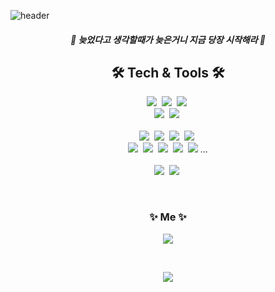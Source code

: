 ![header](https://capsule-render.vercel.app/api?type=soft&color=auto&height=150&section=header&text=KihunKim&fontSize=70&animation=twinkling)

<h5 align="center">📌 늦었다고 생각할때가 늦은거니 지금 당장 시작해라 📌</h3>

<h2 align="center">🛠 Tech & Tools 🛠</h2>

<p align="center">
  <img src="https://img.shields.io/badge/Kotlin-0095D5?style=flat-square&logo=Kotlin&logoColor=white"/></a>&nbsp 
  <img src="https://img.shields.io/badge/Java-007396?style=flat-square&logo=Java&logoColor=white"/></a>&nbsp 
  <img src="https://img.shields.io/badge/Swift-FA7343?style=flat-square&logo=Swift&logoColor=white"/></a>&nbsp 
  <br>
  <img src="https://img.shields.io/badge/Android Studio-3DDC84?style=flat-square&logo=Android&logoColor=white"/></a>&nbsp 
  <img src="https://img.shields.io/badge/Xcode-1575F9?style=flat-square&logo=Swift&logoColor=white"/></a>&nbsp 
  <br>
  <br>
  <img src="https://img.shields.io/badge/Github-181717?style=flat-square&logo=Github&logoColor=white"/></a>&nbsp 
  <img src="https://img.shields.io/badge/Jira-0052CC?style=flat-square&logo=Jira&logoColor=white"/></a>&nbsp 
  <img src="https://img.shields.io/badge/Confluence-172B4D?style=flat-square&logo=Confluence&logoColor=white"/></a>&nbsp
  <img src="https://img.shields.io/badge/Bitbucket-0052cc?style=flat-square&logo=Bitbucket&logoColor=white"/></a>&nbsp
  <br>
  <img src="https://img.shields.io/badge/Notion-000000?style=flat-square&logo=Notion&logoColor=white"/></a>&nbsp
  <img src="https://img.shields.io/badge/Firebase-FFCA28?style=flat-square&logo=Firebase&logoColor=white"/></a>&nbsp
  <img src="https://img.shields.io/badge/Zeplin-F5C300?style=flat-square&logo=Zeplin&logoColor=white"/></a>&nbsp
  <img src="https://img.shields.io/badge/Swagger-85EA2D?style=flat-square&logo=Swagger&logoColor=white"/></a>&nbsp
  <img src="https://img.shields.io/badge/Postman-FF6C37?style=flat-square&logo=Postman&logoColor=white"/></a>&nbsp...
  <br>
  <br>
  <img src="https://img.shields.io/badge/Kakao-FFCD00?style=flat-square&logo=Kakaotalk&logoColor=white"/></a>&nbsp
  <img src="https://img.shields.io/badge/Telegram-E6A5E4?style=flat-square&logo=Telegram&logoColor=white"/></a>&nbsp
</p>

<br>
<h3 align="center"> ✨ Me ✨ </h3>
<p align="center">
  <a href="mailto:kkh7913@gmail.com"><img src="https://img.shields.io/badge/Gmail-d14836?style=flat-square&logo=Gmail&logoColor=white&link=kkh7913@gmail.com"/></a>
</p>
<br>

<p align="center">
  <a href="https://hits.seeyoufarm.com"><img src="https://hits.seeyoufarm.com/api/count/incr/badge.svg?url=https%3A%2F%2Fgithub.com%2FSilban17&count_bg=%23FFCD00&title_bg=%23FFCD00&icon=github.svg&icon_color=%23E1DEDE&title=hits&edge_flat=false"/></a>
</p>
